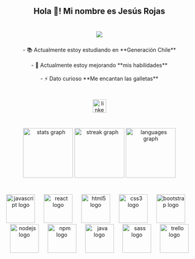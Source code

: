<h2 align="center">Hola 👋! Mi nombre es Jesús Rojas</h2>

###

<br clear="both">

<div align="center">
  <img src="https://profile-counter.glitch.me/jesusrojasn/count.svg?"  />
</div>

###

<p align="center">- 📚 Actualmente estoy estudiando en **Generación Chile**<br><br>- 🌱 Actualmente estoy mejorando **mis habilidades**<br><br>- ⚡ Dato curioso **Me encantan las galletas**</p>

###

<br clear="both">

<div align="center">
  <a href="https://www.linkedin.com/in/jes%C3%BAs-enrique-rojas-nicotra-56656b240/" target="_blank">
    <img src="https://raw.githubusercontent.com/maurodesouza/profile-readme-generator/master/src/assets/icons/social/linkedin/default.svg" width="35" height="35" alt="linkedin logo"  />
  </a>
</div>

###

<br clear="both">

<div align="center">
  <img src="https://github-readme-stats.vercel.app/api?username=jesusrojasn&hide_title=false&hide_rank=false&show_icons=true&include_all_commits=true&count_private=true&disable_animations=false&theme=dracula&locale=es&hide_border=false" height="130" alt="stats graph"  />
  <img src="https://streak-stats.demolab.com?user=jesusrojasn&locale=es&mode=daily&theme=dracula&hide_border=false&border_radius=5" height="130" alt="streak graph"  />
  <img src="https://github-readme-stats.vercel.app/api/top-langs?username=jesusrojasn&locale=es&hide_title=false&layout=compact&card_width=320&langs_count=5&theme=dracula&hide_border=false" height="130" alt="languages graph"  />
</div>

###

<br clear="both">

<div align="center">
  <img src="https://cdn.jsdelivr.net/gh/devicons/devicon/icons/javascript/javascript-original.svg" height="75" alt="javascript logo"  />
  <img width="15" />
  <img src="https://cdn.jsdelivr.net/gh/devicons/devicon/icons/react/react-original.svg" height="75" alt="react logo"  />
  <img width="15" />
  <img src="https://cdn.jsdelivr.net/gh/devicons/devicon/icons/html5/html5-original.svg" height="75" alt="html5 logo"  />
  <img width="15" />
  <img src="https://cdn.jsdelivr.net/gh/devicons/devicon/icons/css3/css3-original.svg" height="75" alt="css3 logo"  />
  <img width="15" />
  <img src="https://cdn.jsdelivr.net/gh/devicons/devicon/icons/bootstrap/bootstrap-original.svg" height="75" alt="bootstrap logo"  />
  <img width="15" />
  <img src="https://cdn.jsdelivr.net/gh/devicons/devicon/icons/nodejs/nodejs-original.svg" height="75" alt="nodejs logo"  />
  <img width="15" />
  <img src="https://cdn.jsdelivr.net/gh/devicons/devicon/icons/npm/npm-original-wordmark.svg" height="75" alt="npm logo"  />
  <img width="15" />
  <img src="https://cdn.jsdelivr.net/gh/devicons/devicon/icons/java/java-original.svg" height="75" alt="java logo"  />
  <img width="15" />
  <img src="https://cdn.jsdelivr.net/gh/devicons/devicon/icons/sass/sass-original.svg" height="75" alt="sass logo"  />
  <img width="15" />
  <img src="https://cdn.jsdelivr.net/gh/devicons/devicon/icons/trello/trello-plain.svg" height="75" alt="trello logo"  />
</div>

###
